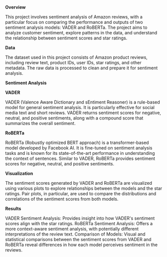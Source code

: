 **Overview**

This project involves sentiment analysis of Amazon reviews, with a particular focus on comparing the performance and outputs of two sentiment analysis models: VADER and RoBERTa. The project aims to analyze customer sentiment, explore patterns in the data, and understand the relationship between sentiment scores and star ratings.

**Data**

The dataset used in this project consists of Amazon product reviews, including review text, product IDs, user IDs, star ratings, and other metadata. The raw data is processed to clean and prepare it for sentiment analysis.

**Sentiment Analysis**

**VADER**

VADER (Valence Aware Dictionary and sEntiment Reasoner) is a rule-based model for general sentiment analysis. It is particularly effective for social media text and short reviews. VADER returns sentiment scores for negative, neutral, and positive sentiments, along with a compound score that summarizes the overall sentiment.

**RoBERTa**

RoBERTa (Robustly optimized BERT approach) is a transformer-based model developed by Facebook AI. It is fine-tuned on sentiment analysis tasks and is known for its state-of-the-art performance in understanding the context of sentences. Similar to VADER, RoBERTa provides sentiment scores for negative, neutral, and positive sentiments.

**Visualization**

The sentiment scores generated by VADER and RoBERTa are visualized using various plots to explore relationships between the models and the star ratings. Pair plots, in particular, are used to compare the distributions and correlations of the sentiment scores from both models.

**Results**

VADER Sentiment Analysis: Provides insight into how VADER's sentiment scores align with the star ratings.
RoBERTa Sentiment Analysis: Offers a more context-aware sentiment analysis, with potentially different interpretations of the review text.
Comparison of Models: Visual and statistical comparisons between the sentiment scores from VADER and RoBERTa reveal differences in how each model perceives sentiment in the reviews.
